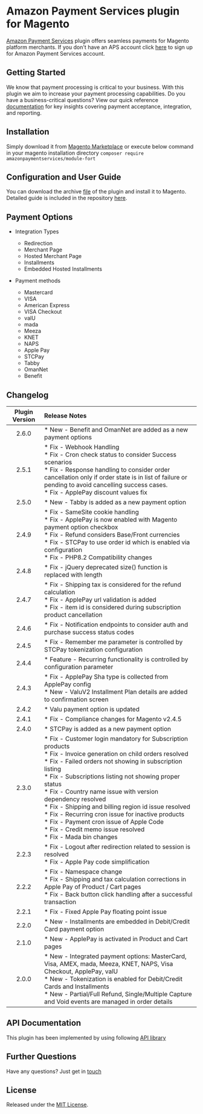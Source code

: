 # Amazon Payment Services plugin for Magento
<a href="https://paymentservices.amazon.com/" target="_blank">Amazon Payment Services</a> plugin offers seamless payments for Magento platform merchants.  If you don't have an APS account click [here](https://paymentservices.amazon.com/) to sign up for Amazon Payment Services account.


## Getting Started
We know that payment processing is critical to your business. With this plugin we aim to increase your payment processing capabilities. Do you have a business-critical questions? View our quick reference [documentation](https://paymentservices.amazon.com/docs/EN/index.html) for key insights covering payment acceptance, integration, and reporting.

## Installation
Simply download it from [Magento Marketplace](https://marketplace.magento.com/amazonpaymentservices-module-fort.html)
or
execute below command in your magento installation directory
`composer require amazonpaymentservices/module-fort`

## Configuration and User Guide
You can download the archive [file](/magento2-aps-2.6.0.zip) of the plugin and install it to Magento. Detailed guide is included in the repository [here](/Magento%20Extension%20User%20Guide_v1.1.pdf).
   

## Payment Options

* Integration Types
   * Redirection
   * Merchant Page
   * Hosted Merchant Page
   * Installments
   * Embedded Hosted Installments

* Payment methods
   * Mastercard
   * VISA
   * American Express
   * VISA Checkout
   * valU
   * mada
   * Meeza
   * KNET
   * NAPS
   * Apple Pay
   * STCPay
   * Tabby
   * OmanNet
   * Benefit
   

## Changelog

| Plugin Version | Release Notes |
| :---: | :--- |
| 2.6.0 | * New - Benefit and OmanNet are added as a new payment options | 
| 2.5.1 | * Fix - Webhook Handling <br/> * Fix - Cron check status to consider Success scenarios <br/> * Fix - Response handling to consider order cancellation only if order state is in list of failure or pending to avoid cancelling success cases. <br/> * Fix - ApplePay discount values fix| 
| 2.5.0 | * New - Tabby is added as a new payment option | 
| 2.4.9 | * Fix - SameSite cookie handling <br/> * Fix - ApplePay is now enabled with Magento payment option checkbox <br/> * Fix - Refund considers Base/Front currencies <br/> * Fix - STCPay to use order id which is enabled via configuration <br/> * Fix - PHP8.2 Compatibility changes|
| 2.4.8 | * Fix - jQuery deprecated size() function is replaced with length |
| 2.4.7 | * Fix - Shipping tax is considered for the refund calculation <br/> * Fix - ApplePay url validation is added <br/> * Fix - item id is considered during subscription product cancellation|
| 2.4.6 | * Fix - Notification endpoints to consider auth and purchase success status codes |
| 2.4.5 | * Fix - Remember me parameter is controlled by STCPay tokenization configuration |
| 2.4.4 | * Feature - Recurring functionality is controlled by configuration parameter |
| 2.4.3 | * Fix - ApplePay Sha type is collected from ApplePay config <br/> * New - ValuV2 Installment Plan details are added to confirmation screen | 
| 2.4.2 | * Valu payment option is updated | 
| 2.4.1 | * Fix - Compliance changes for Magento v2.4.5 | 
| 2.4.0 | * STCPay is added as a new payment option | 
| 2.3.0 | * Fix - Customer login mandatory for Subscription products <br/> * Fix - Invoice generation on child orders resolved <br/> * Fix - Failed orders not showing in subscription listing <br/> * Fix - Subscriptions listing not showing proper status  <br/> * Fix - Country name issue with version dependency resolved <br/> * Fix - Shipping and billing region id issue resolved <br/> * Fix - Recurring cron issue for inactive products <br/> * Fix - Payment cron issue of Apple Code <br/> * Fix - Credit memo issue resolved <br/> * Fix - Mada bin changes |
| 2.2.3 |   * Fix - Logout after redirection related to session is resolved <br/> * Fix - Apple Pay code simplification | 
| 2.2.2 |   * Fix - Namespace change <br/> * Fix - Shipping and tax calculation corrections in Apple Pay of Product / Cart pages <br/> * Fix - Back button click handling after a successful transaction | 
| 2.2.1 |   * Fix - Fixed Apple Pay floating point issue | 
| 2.2.0 |   * New - Installments are embedded in Debit/Credit Card payment option | 
| 2.1.0 |   * New - ApplePay is activated in Product and Cart pages | 
| 2.0.0 |   * New - Integrated payment options: MasterCard, Visa, AMEX, mada, Meeza, KNET, NAPS, Visa Checkout, ApplePay, valU <br/> * New - Tokenization is enabled for Debit/Credit Cards and Installments <br/> * New - Partial/Full Refund, Single/Multiple Capture and Void events are managed in order details | 


## API Documentation
This plugin has been implemented by using following [API library](https://paymentservices-reference.payfort.com/docs/api/build/index.html)


## Further Questions
Have any questions? Just get in [touch](https://paymentservices.amazon.com/get-in-touch)

## License
Released under the [MIT License](/LICENSE).
